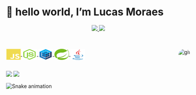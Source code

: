 # 👋 hello world, I’m Lucas Moraes

<div align="center">
  <a href="https://github.com/devlucasmoraes">
  <img height="180em" src="https://github-readme-stats.vercel.app/api?username=devlucasmoraes&show_icons=true&theme=ocean_dark&include_all_commits=true&count_private=true"/>
  <img height="180em" src="https://github-readme-stats.vercel.app/api/top-langs/?username=devlucasmoraes&layout=compact&langs_count=7&theme=ocean_dark"/>
</div>
  
##

</div>
<div style="display: inline_block"><br>
  <img align="center" alt="Js" height="30" width="40" src="https://raw.githubusercontent.com/devicons/devicon/master/icons/javascript/javascript-plain.svg">
  <img align="center" alt="Python" height="30" width="40" src="https://raw.githubusercontent.com/devicons/devicon/master/icons/nodejs/nodejs-original.svg">
  <img align="center" alt="React" height="30" width="40" src="https://raw.githubusercontent.com/devicons/devicon/master/icons/sequelize/sequelize-original.svg">
  <img align="center" alt="CSS" height="30" width="40" src="https://raw.githubusercontent.com/devicons/devicon/master/icons/spring/spring-original.svg">
  <img align="center" alt="Csharp" height="30" width="40" src="https://raw.githubusercontent.com/devicons/devicon/master/icons/java/java-original.svg">
  <img align="right" alt="gif" height="150" style="border-radius:50px;" src="https://media1.giphy.com/media/TFUd6cS3rc4qcaS5T8/giphy.gif?cid=ecf05e4740c1m4kvd9zbhcpeef8xojadpnrz5289au9p169g&rid=giphy.gif&ct=g">
</div>

##

<div> 
  <a href = "mailto:devlucasmoraes@gmail.com"><img src="https://img.shields.io/badge/-Gmail-%23333?style=for-the-badge&logo=gmail&logoColor=white" target="_blank"></a>
  <a href="https://www.linkedin.com/in/dev-lucas-moraes/" target="_blank"><img src="https://img.shields.io/badge/-LinkedIn-%230077B5?style=for-the-badge&logo=linkedin&logoColor=white" target="_blank"></a> 
 
  ![Snake animation](https://github.com/devLucasMoraes/devLucasMoraes/blob/output/github-contribution-grid-snake.svg)
 
</div>

